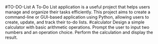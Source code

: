 #TO-DO-List 
 A To-Do List application is a useful project that helps users manage
and organize their tasks efficiently. This project aims to create a
command-line or GUI-based application using Python, allowing
users to create, update, and track their to-do lists.
#calculator 
Design a simple calculator with basic arithmetic operations.
Prompt the user to input two numbers and an operation choice.
Perform the calculation and display the result.
